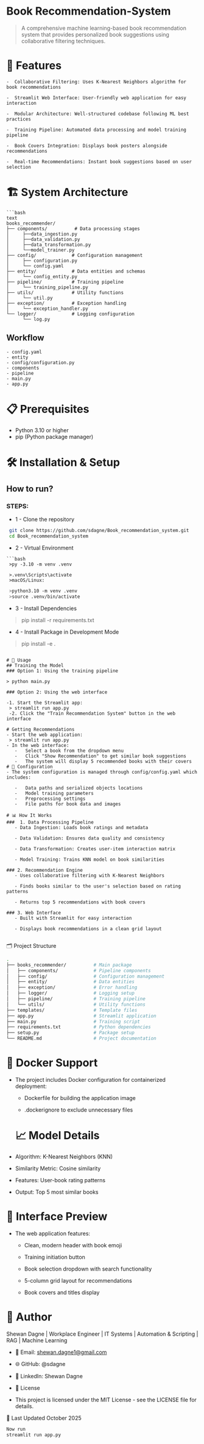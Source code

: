 

# Book Recommendation-System
> A comprehensive machine learning-based book recommendation system that provides personalized book suggestions using collaborative filtering techniques.

# 🚀 Features
    -  Collaborative Filtering: Uses K-Nearest Neighbors algorithm for book recommendations

    -  Streamlit Web Interface: User-friendly web application for easy interaction

    -  Modular Architecture: Well-structured codebase following ML best practices

    -  Training Pipeline: Automated data processing and model training pipeline

    -  Book Covers Integration: Displays book posters alongside recommendations

    -  Real-time Recommendations: Instant book suggestions based on user selection

# 🏗️ System Architecture
```
```bash
text
books_recommender/
├── components/          # Data processing stages
│     ├──data_ingestion.py
│     ├──data_validation.py
│     ├──data_transformation.py
│     └──model_trainer.py
├── config/             # Configuration management
│     ├── configuration.py
│     └── config.yaml
├── entity/             # Data entities and schemas
│     └── config_entity.py
├── pipeline/           # Training pipeline
│     └── training_pipeline.py
├── utils/              # Utility functions
│     └── util.py
├── exception/          # Exception handling
│     └── exception_handler.py
└── logger/             # Logging configuration
      └── log.py
```


## Workflow 
  ```          
- config.yaml
- entity
- config/configuration.py
- components
- pipeline
- main.py
- app.py
```

# 📋 Prerequisites

 - Python 3.10 or higher
 - pip (Python package manager) 

# 🛠️ Installation & Setup

## How to run?
### STEPS:

* 1 - Clone the repository

```bash
 git clone https://github.com/sdagne/Book_recommendation_system.git
 cd Book_recommendation_system
```
* 2 -  Virtual Environment
```
```bash
 >py -3.10 -m venv .venv

 >.venv\Scripts\activate
 >macOS/Linux:
```
```bash
 >python3.10 -m venv .venv
 >source .venv/bin/activate
```
 * 3 - Install Dependencies
  >pip install -r requirements.txt
* 4 - Install Package in Development Mode
 > pip install -e .

 ```

# 🎯 Usage
## Training the Model
 ### Option 1: Using the training pipeline

 > python main.py

### Option 2: Using the web interface

 -1. Start the Streamlit app:
  > streamlit run app.py
  -2. Click the "Train Recommendation System" button in the web interface

# Getting Recommendations
 - Start the web application:
  > streamlit run app.py
 - In the web interface:
    -   Select a book from the dropdown menu
    -   Click "Show Recommendation" to get similar book suggestions
    -   The system will display 5 recommended books with their covers
# 🔧 Configuration
- The system configuration is managed through config/config.yaml which includes:

    -   Data paths and serialized objects locations
    -   Model training parameters
    -   Preprocessing settings
    -   File paths for book data and images

# 📊 How It Works
###  1. Data Processing Pipeline
    - Data Ingestion: Loads book ratings and metadata

    - Data Validation: Ensures data quality and consistency

    - Data Transformation: Creates user-item interaction matrix

    - Model Training: Trains KNN model on book similarities

### 2. Recommendation Engine
    - Uses collaborative filtering with K-Nearest Neighbors

    - Finds books similar to the user's selection based on rating patterns

    - Returns top 5 recommendations with book covers

### 3. Web Interface
    - Built with Streamlit for easy interaction

    - Displays book recommendations in a clean grid layout


```
🗂️ Project Structure

```bash
.
├── books_recommender/          # Main package
│   ├── components/             # Pipeline components
│   ├── config/                 # Configuration management
│   ├── entity/                 # Data entities
│   ├── exception/              # Error handling
│   ├── logger/                 # Logging setup
│   ├── pipeline/               # Training pipeline
│   └── utils/                  # Utility functions
├── templates/                  # Template files
├── app.py                      # Streamlit application
├── main.py                     # Training script
├── requirements.txt            # Python dependencies
├── setup.py                    # Package setup
└── README.md                   # Project documentation
```
# 🐳 Docker Support
 - The project includes Docker configuration for containerized deployment:

    - Dockerfile for building the application image

    - .dockerignore to exclude unnecessary files


   #  📈 Model Details
 - Algorithm: K-Nearest Neighbors (KNN)

 - Similarity Metric: Cosine similarity

 - Features: User-book rating patterns

 - Output: Top 5 most similar books

# 🎨 Interface Preview
- The web application features:

    - Clean, modern header with book emoji

    - Training initiation button

    - Book selection dropdown with search functionality

    - 5-column grid layout for recommendations

    - Book covers and titles display

# 👤 Author
Shewan Dagne
| Workplace Engineer | IT Systems | Automation & Scripting | RAG | Machine Learning

 - 📧 Email: shewan.dagne1@gmail.com
 - 🌐 GitHub: @sdagne
 - 💼 LinkedIn: Shewan Dagne

 - 📄 License
 - This project is licensed under the MIT License - see the LICENSE file for details.

📅 Last Updated
October 2025


```bash
Now run
streamlit run app.py
```


